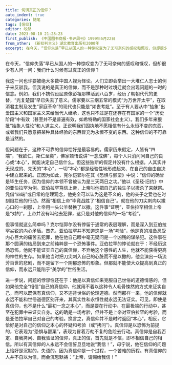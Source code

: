 ```yaml
---
title: 何谓真正的信仰？
auto_indent: true
categories: 随笔
tags: [信仰]
editor: 皎然
date: 2023-08-10 21:28:23
first_publish: 《中国图书商报·书评周刊》1999年6月22日
from_other: 《新批判主义》湖北教育出版社2000年
excerpt: 在今天，“信仰失落”早已从国人的一种惊叹变为了无可奈何的感叹和慨叹，但却很少有人问一问：我们什么时候有过真正的信仰？
---
```

在今天，“信仰失落”早已从国人的一种惊叹变为了无可奈何的感叹和慨叹，但却很少有人问一问：我们什么时候有过真正的信仰？

我这一问也许要被绝大多数中国人视为怪论。人们立即会举出一大堆仁人志士的例子来反驳我。但我说的是真正的信仰，而不是那种时过境迁就会出现问题的一时的信念。例如，我们不妨假设屈原像彭祖那样活到八百岁，经历了朝朝代代的更替，“光复楚国”早已失去了意义。儒家要以三纲五常的模式“为万世开太平”，在取消君主制及发生“家庭革命”的现代也只能是“如丧考妣”。至于有人要从中“抽象”出爱国主义和国家主义来给当代人继承，这也只不过是在还存在有国家的一个“历史阶段”中有效（甚至并不是普遍有效，如希特勒的国家社会主义）。我们多年来狠批“抽象人性论”和人道主义，正说明我们固执地不愿相信有什么永恒不变的东西，或者我们只愿意把某种具体经验的东西冒充为永恒不变的东西。这种信仰的不可靠是当然的。

但问题在于，这种不可靠的信仰恰好是最容易的。儒家历来假定，人皆有“四端”，“我欲仁，斯仁至矣”，佛家顿悟说讲“一念成佛”，每个人只消问问自己的良心或“本心”，就能决定自己信什么。但这些独断的假定并没有什么根据。人其实并无现成的、先天的“本心”，一切“本心”都是经验性地形成起来、在自己的自由自决中建立起来的。正因为如此，克尔恺郭尔在其《恐惧与颤栗》中说：“信仰的确曾是毕生任务，因为信仰的本领不曾被认为是三天两日之功。”他以《圣经·旧约》中的亚伯拉罕为例。亚伯拉罕笃信上帝，上帝叫他把自己的独生子以撒杀了来献祭。凭借“四端”或日常的伦理观念，他完全可以认为这是不义的，他的亲子之爱也在时刻阻拦他的行动。然而“相信上帝”毕竟战胜了“相信自己”。就在他的刀尖刺向以撒心口的一刹那，上帝用一头公羊替换了以撒。这件事“证明”，亚伯拉罕相信上帝是“对的”，上帝并没有叫他去犯罪，这只是对他的信仰的一场“考验”。

但事情就这么简单吗？克尔恺郭尔没有停留于通常的表层理解，而是深入到亚伯拉罕尖锐的内心矛盾。首先，亚伯拉罕并不知道这是一场“考验”，他是真的准备忍受内心巨大的痛苦去犯罪，他在他自己眼中毫无疑问是一个凶残的谋杀犯。这件事在那个圆满的结局到来之前纯粹是一个恐怖事件。亚伯拉罕的悖论就在于：不经历这场恐怖，他就不能证实自己的真信仰，不弃绝这个感性的人生，他就不能获得更高的神性的生存。如果他当时把刀尖刺入自己的心脏而不是以撒的，他会演出一场流芳百世的悲剧，而不是留下一个阴郁恐怖的形象。但那就不能使大众提高到真正的信仰，而永远只能陷于“美学的”世俗生活。

进一步说，问题的悖谬性还在于：他是以真信仰来克服自己世俗的道德情感的，但如果他完全“相信”自己的真信仰，他就用不着以这种令人毛骨悚然的方式来证实自己，而可以既保有真信仰，又不违背世俗的伦理道德。然而那样一来，他的信仰就永远不能和世俗道德区别开来，其真实性和永恒性就永远无法证实。可见，即使是真信仰，也不是什么“最初一念之本心”，而是要在行动中、在最极端的行动中，甚至在犯罪中来证实自身。这的确是一场考验，但并不是上帝对亚伯拉罕的考验，而是亚伯拉罕自己对自己的考验。换言之，真信仰并不是时时返回“本心”，相反，它恰好是对自己的信仰之本心的怀疑和考验（或“拷问”）。真信仰是以恐怖为前提的，它表现为“恐惧与颤栗”，表现为冒着万劫不复的危险去行动。真信仰是自我否定、自我拷问、自我验证的信仰，真正的信，首先就是不信，即不相信自己的相信。所以有真信仰的人永远不会信誓旦旦地说“我信！”，毋宁说，他在信仰的问题上恰好是沉默的，失语的。因为真信仰是一个过程，一个苦难的历程。有真信仰的人并不自以为信，而会沉思默祷：“上帝，请赐给我信！”